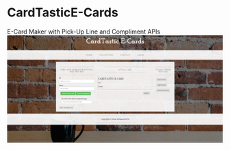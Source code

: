 # CardTasticE-Cards
E-Card Maker with Pick-Up Line and Compliment APIs
![Alt text](img/screenshot.PNG?raw=true "Screen Shot")



